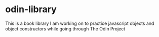 # odin-library
This is a book library I am working on to practice javascript objects and object constructors while going through The Odin Project